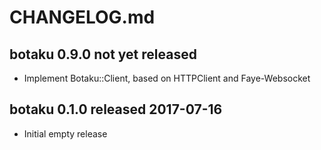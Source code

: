 
# CHANGELOG.md


## botaku 0.9.0  not yet released

- Implement Botaku::Client, based on HTTPClient and Faye-Websocket


## botaku 0.1.0  released 2017-07-16

- Initial empty release

